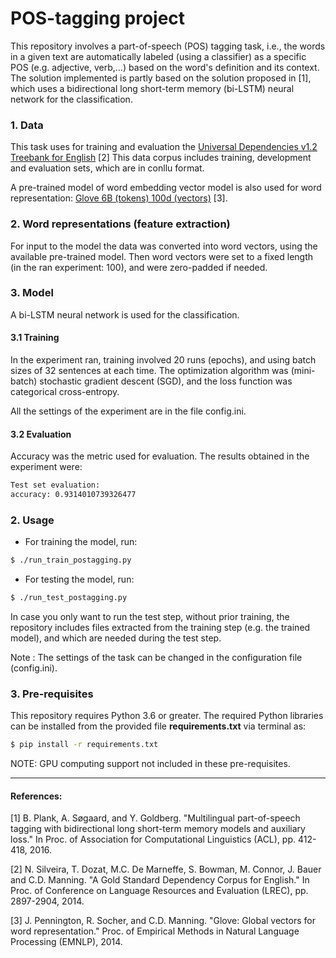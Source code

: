 # POS-tagging project

This repository involves a part-of-speech (POS) tagging task, i.e., the words in a given text are automatically labeled 
(using a classifier) as a specific POS (e.g. adjective, verb,...) based on the word's definition and its context.  The solution implemented
is partly based on the solution proposed in [1], which uses a bidirectional long short-term memory (bi-LSTM) neural network for the classification.

### 1. Data 

This task uses for training and evaluation the [Universal Dependencies v1.2 Treebank for English](https://github.com/ufal/rh_nntagging/tree/master/data/ud-1.2/en) [2] This data corpus includes training, development and evaluation sets, which are in conllu format.

A pre-trained model of word embedding vector model is also used for word representation: [Glove 6B (tokens) 100d (vectors)](https://github.com/stanfordnlp/GloVe) [3]. 

### 2. Word representations (feature extraction)

For input to the model the data was converted into word vectors, using the available pre-trained model.
Then word vectors were set to a fixed length (in the ran experiment: 100), and were zero-padded if needed.

### 3. Model

A bi-LSTM neural network is used for the classification.

#### 3.1 Training

In the experiment ran, training involved 20 runs (epochs), and using batch sizes of 32 sentences at each time. The optimization algorithm was (mini-batch) stochastic gradient descent (SGD), and 
the loss function was  categorical cross-entropy.
 
All the settings of the experiment are in the file config.ini.

#### 3.2 Evaluation

Accuracy was the metric used for evaluation. The results obtained in the experiment were:

```bash
Test set evaluation:
accuracy: 0.9314010739326477
```

### 2. Usage

* For training the model, run: 

```bash
$ ./run_train_postagging.py
```
* For testing the model, run:
 ```bash
$ ./run_test_postagging.py
```
In case you only want to run the test step, without prior training, the repository includes files extracted from the training step (e.g. the trained model), and which are needed during the test step.  

Note : The settings of the task can be changed in the configuration file (config.ini).

### 3. Pre-requisites

This repository requires Python 3.6 or greater. The required Python libraries can be installed from the provided file **requirements.txt** via terminal as:
```bash
$ pip install -r requirements.txt
```
NOTE: GPU computing support not included in these pre-requisites.

---
#### References:
[1] B. Plank, A. Søgaard, and Y. Goldberg. "Multilingual part-of-speech tagging with bidirectional long 
short-term memory models and auxiliary loss." In Proc. of Association for Computational Linguistics 
(ACL), pp. 412-418, 2016.

[2] N. Silveira, T. Dozat, M.C. De Marneffe, S. Bowman, M. Connor, J. Bauer and C.D. Manning. "A Gold Standard Dependency Corpus for English." In Proc. of Conference on Language
    Resources and Evaluation (LREC), pp. 2897-2904, 2014.
    
[3] J. Pennington, R. Socher, and C.D. Manning. "Glove: Global vectors for word representation." Proc. of Empirical Methods in Natural Language Processing (EMNLP), 2014.
